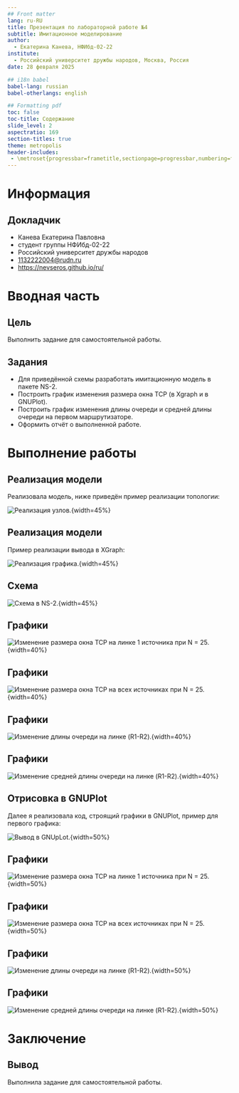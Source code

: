 ```yaml
---
## Front matter
lang: ru-RU
title: Презентация по лабораторной работе №4
subtitle: Имитационное моделирование
author:
  - Екатерина Канева, НФИбд-02-22
institute:
  - Российский университет дружбы народов, Москва, Россия
date: 28 февраля 2025

## i18n babel
babel-lang: russian
babel-otherlangs: english

## Formatting pdf
toc: false
toc-title: Содержание
slide_level: 2
aspectratio: 169
section-titles: true
theme: metropolis
header-includes:
 - \metroset{progressbar=frametitle,sectionpage=progressbar,numbering=fraction}
---
```


# Информация

## Докладчик

* Канева Екатерина Павловна
* студент группы НФИбд-02-22
* Российский университет дружбы народов
* [1132222004@rudn.ru](mailto:1132222004@rudn.ru)
* <https://nevseros.github.io/ru/>

# Вводная часть

## Цель

Выполнить задание для самостоятельной работы.

## Задания

* Для приведённой схемы разработать имитационную модель в пакете NS-2.
* Построить график изменения размера окна TCP (в Xgraph и в GNUPlot).
* Построить график изменения длины очереди и средней длины очереди на первом маршрутизаторе.
* Оформить отчёт о выполненной работе.

# Выполнение работы

## Реализация модели

Реализовала модель, ниже приведён пример реализации топологии:

![Реализация узлов.](image/12.png){width=45%}

## Реализация модели

Пример реализации вывода в XGraph:

![Реализация графика.](image/22.png){width=45%}

## Схема

![Схема в NS-2.](image/1.png){width=45%}

## Графики

![Изменение размера окна TCP на линке 1 источника при N = 25.](image/2.png){width=40%}

## Графики

![Изменение размера окна TCP на всех источниках при N = 25.](image/3.png){width=40%}

## Графики

![Изменение длины очереди на линке (R1-R2).](image/4.png){width=40%}

## Графики

![Изменение средней длины очереди на линке (R1-R2).](image/5.png){width=40%}

## Отрисовка в GNUPlot

Далее я реализовала код, строящий графики в GNUPlot, пример для первого графика:

![Вывод в GNUpLot.](image/32.png){width=50%}

## Графики

![Изменение размера окна TCP на линке 1 источника при N = 25.](image/6.png){width=50%}

## Графики

![Изменение размера окна TCP на всех источниках при N = 25.](image/7.png){width=50%}

## Графики

![Изменение длины очереди на линке (R1-R2).](image/8.png){width=50%}

## Графики

![Изменение средней длины очереди на линке (R1-R2).](image/9.png){width=50%}

# Заключение

## Вывод

Выполнила задание для самостоятельной работы.